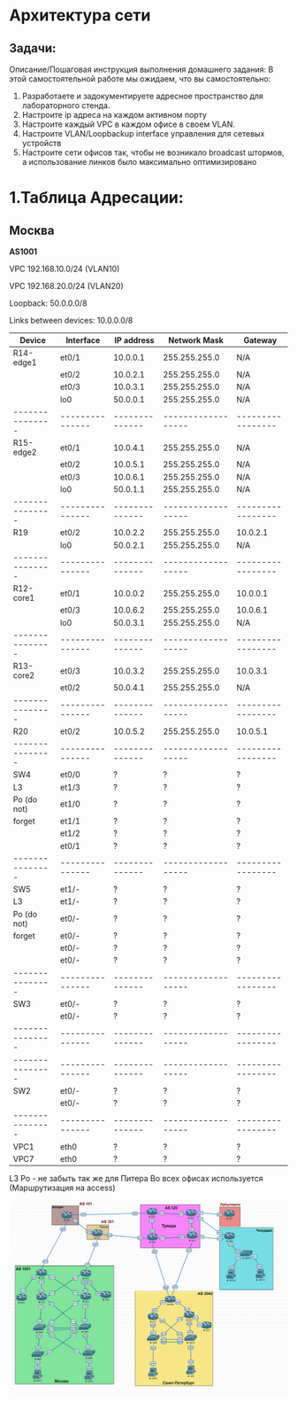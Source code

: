 # Архитектура сети


## Задачи:
Описание/Пошаговая инструкция выполнения домашнего задания:
В этой самостоятельной работе мы ожидаем, что вы самостоятельно:

1. Разработаете и задокументируете адресное пространство для лабораторного стенда.
2. Настроите ip адреса на каждом активном порту
3. Настроите каждый VPC в каждом офисе в своем VLAN.
4. Настроите VLAN/Loopbackup interface управления для сетевых устройств
5. Настроите сети офисов так, чтобы не возникало broadcast штормов, а использование линков было максимально оптимизировано

# 1.Таблица Адресации:
## Москва
**AS1001**

VPC 192.168.10.0/24 (VLAN10)

VPC 192.168.20.0/24 (VLAN20)

Loopback: 50.0.0.0/8

Links between devices: 10.0.0.0/8


| Device        | Interface     | IP address   | Network Mask     | Gateway         |
| ------------- | ------------- | ----------   | ---------------  | --------------  |
| R14-edge1     | et0/1         | 10.0.0.1     | 255.255.255.0    | N/A             |
|               | et0/2         | 10.0.2.1     | 255.255.255.0    | N/A             |
|               | et0/3         | 10.0.3.1     | 255.255.255.0    | N/A             |
|               | lo0           | 50.0.0.1     | 255.255.255.0    | N/A             |
|---------------|---------------|--------------|------------------|-----------------|
| R15-edge2     | et0/1         | 10.0.4.1     | 255.255.255.0    | N/A             |
|               | et0/2         | 10.0.5.1     | 255.255.255.0    | N/A             |
|               | et0/3         | 10.0.6.1     | 255.255.255.0    | N/A             |
|               | lo0           | 50.0.1.1     | 255.255.255.0    | N/A             |
|---------------|---------------|--------------|------------------|-----------------|
| R19           | et0/2         | 10.0.2.2     | 255.255.255.0    | 10.0.2.1        |
|               | lo0           | 50.0.2.1     | 255.255.255.0    | N/A             |
|---------------|---------------|--------------|------------------|-----------------|
| R12-core1     | et0/1         | 10.0.0.2     | 255.255.255.0    | 10.0.0.1        |
|               | et0/3         | 10.0.6.2     | 255.255.255.0    | 10.0.6.1        |
|               | lo0           | 50.0.3.1     | 255.255.255.0    | N/A             |
|---------------|---------------|--------------|------------------|-----------------|
| R13-core2     | et0/3         | 10.0.3.2     | 255.255.255.0    | 10.0.3.1        |
|               | et0/2         | 50.0.4.1     | 255.255.255.0    | N/A             |  
|---------------|---------------|--------------|------------------|-----------------|
| R20           | et0/2         | 10.0.5.2     | 255.255.255.0    | 10.0.5.1        |
|---------------|---------------|--------------|------------------|-----------------|
| SW4           | et0/0         | ?            | ?                | ?               |
| L3              | et1/3         | ?            | ?                | ?               |
| Po (do not)   | et1/0         | ?            | ?                | ?               |
|      forget   | et1/1         | ?            | ?                | ?               |
|               | et1/2         | ?            | ?                | ?               |
|               | et0/1         | ?            | ?                | ?               |
|---------------|---------------|--------------|------------------|-----------------|
| SW5           | et1/-         | ?            | ?                | ?               |
|   L3          | et1/-         | ?            | ?                | ?               |
|   Po (do not) | et0/-         | ?            | ?                | ?               |
|      forget   | et0/-         | ?            | ?                | ?               |
|               | et0/-         | ?            | ?                | ?               |
|               | et0/-         | ?            | ?                | ?               |
|---------------|---------------|--------------|------------------|-----------------|
| SW3           | et0/-         | ?            | ?                | ?               |
|               | et0/-         | ?            | ?                | ?               |
|---------------|---------------|--------------|------------------|-----------------|
|---------------|---------------|--------------|------------------|-----------------|
| SW2           | et0/-         | ?            | ?                | ?               |
|               | et0/-         | ?            | ?                | ?               |
|---------------|---------------|--------------|------------------|-----------------|
| VPC1          | eth0          | ?            | ?                | ?               |
| VPC7          | eth0          | ?            | ?                | ?               |

L3 Po - не забыть так же для Питера
Во всех офисах используется (Маршрутизация на access)

![tempschema](https://github.com/AlexanderRudakov/airudakov_otus_network_engineer_cource/blob/main/LABS/011%20Network%20Architecture/pictures/tmpschema.PNG)

